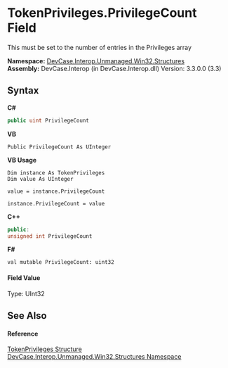# TokenPrivileges.PrivilegeCount Field
 

This must be set to the number of entries in the Privileges array

**Namespace:**&nbsp;<a href="N_DevCase_Interop_Unmanaged_Win32_Structures">DevCase.Interop.Unmanaged.Win32.Structures</a><br />**Assembly:**&nbsp;DevCase.Interop (in DevCase.Interop.dll) Version: 3.3.0.0 (3.3)

## Syntax

**C#**<br />
``` C#
public uint PrivilegeCount
```

**VB**<br />
``` VB
Public PrivilegeCount As UInteger
```

**VB Usage**<br />
``` VB Usage
Dim instance As TokenPrivileges
Dim value As UInteger

value = instance.PrivilegeCount

instance.PrivilegeCount = value
```

**C++**<br />
``` C++
public:
unsigned int PrivilegeCount
```

**F#**<br />
``` F#
val mutable PrivilegeCount: uint32
```


#### Field Value
Type: UInt32

## See Also


#### Reference
<a href="T_DevCase_Interop_Unmanaged_Win32_Structures_TokenPrivileges">TokenPrivileges Structure</a><br /><a href="N_DevCase_Interop_Unmanaged_Win32_Structures">DevCase.Interop.Unmanaged.Win32.Structures Namespace</a><br />
